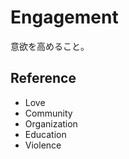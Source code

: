 # Engagement

意欲を高めること。

## Reference

-   Love
-   Community
-   Organization
-   Education
-   Violence
